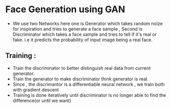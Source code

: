 # Face Generation using GAN 

- We use two Networks here one is Generator which takes random noize for inspiration and tries to 
generate a face sample , Second is Discriminator which takes a face sample and tries to tell if it's real or fake.
i.e it predicts the probability of input image being a real face.
## Training :
- Train the discriminator to better distinguish real data from current generator.
- Train the generator to make discriminator think generator is real.
- Since , the discrimantor is a differentiable neural network , we train both with gradient descent
- Training is done iteratively until discriminator is no longer able to find the difference(or until we want)
